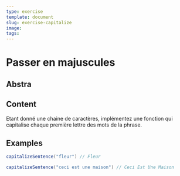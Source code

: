 ```yaml
---
type: exercise
template: document
slug: exercise-capitalize
image: 
tags:
---
```


Passer en majuscules
====================================

## Abstra

## Content

Etant donné une chaine de caractères, implémentez une fonction qui capitalise chaque première lettre des mots de la phrase.

## Examples

```groovy
capitalizeSentence("fleur") // Fleur

capitalizeSentence("ceci est une maison") // Ceci Est Une Maison
```
